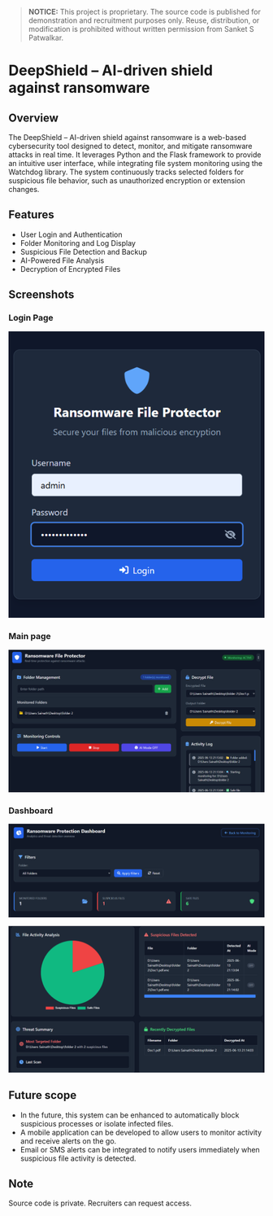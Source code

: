 > **NOTICE:** This project is proprietary. The source code is published for
> demonstration and recruitment purposes only. Reuse, distribution, or
> modification is prohibited without written permission from Sanket S Patwalkar.

# DeepShield – AI-driven shield against ransomware

## Overview
The DeepShield – AI-driven shield against ransomware is a web-based cybersecurity tool designed to detect, monitor, and mitigate ransomware attacks in real time. It leverages Python and the Flask framework to provide an intuitive user interface, while integrating file system monitoring using the Watchdog library. The system continuously tracks selected folders for suspicious file behavior, such as unauthorized encryption or extension changes.

## Features
- User Login and Authentication
- Folder Monitoring and Log Display
- Suspicious File Detection and Backup
- AI-Powered File Analysis
- Decryption of Encrypted Files

## Screenshots
### Login Page
![Login Page](DeepShield_ScreenShot/1_Login_Page.png)

### Main page
![Main page](DeepShield_ScreenShot/2_Main_page.png)

### Dashboard
![Dashboard](DeepShield_ScreenShot/3_Dashboard_Page.png)

![Dashboard](DeepShield_ScreenShot/4_Dashboard_Page.png)

## Future scope
- In the future, this system can be enhanced to automatically block suspicious processes or 
isolate infected files.
- A mobile application can be developed to allow users to monitor activity and receive alerts 
on the go.
- Email or SMS alerts can be integrated to notify users immediately when suspicious file 
activity is detected.

## Note
Source code is private. Recruiters can request access.
